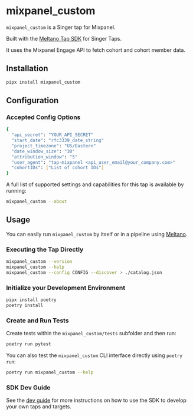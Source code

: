 # mixpanel_custom

`mixpanel_custom` is a Singer tap for Mixpanel.

Built with the [Meltano Tap SDK](https://sdk.meltano.com) for Singer Taps.

It uses the Mixpanel Engage API to fetch cohort and cohort member data.

## Installation

```bash
pipx install mixpanel_custom
```

## Configuration

### Accepted Config Options

```bash
{
  "api_secret": "YOUR_API_SECRET"
  "start_date": "rfc3339_date_string"
  "project_timezone": "US/Eastern"
  "date_window_size": "30"
  "attribution_window": "5"
  "user_agent": "tap-mixpanel <api_user_email@your_company.com>"
  "cohortIDs": ["List of cohort IDs"]
}
```

A full list of supported settings and capabilities for this
tap is available by running:

```bash
mixpanel_custom --about
```

## Usage

You can easily run `mixpanel_custom` by itself or in a pipeline using [Meltano](https://meltano.com/).

### Executing the Tap Directly

```bash
mixpanel_custom --version
mixpanel_custom --help
mixpanel_custom --config CONFIG --discover > ./catalog.json
```

### Initialize your Development Environment

```bash
pipx install poetry
poetry install
```

### Create and Run Tests

Create tests within the `mixpanel_custom/tests` subfolder and
  then run:

```bash
poetry run pytest
```

You can also test the `mixpanel_custom` CLI interface directly using `poetry run`:

```bash
poetry run mixpanel_custom --help
```

### SDK Dev Guide

See the [dev guide](https://sdk.meltano.com/en/latest/dev_guide.html) for more instructions on how to use the SDK to develop your own taps and targets.
